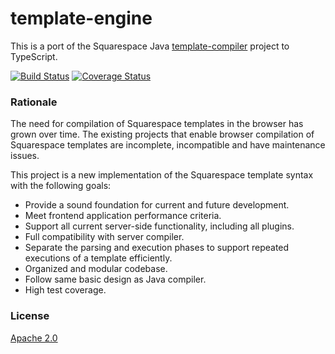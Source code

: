 
# template-engine

This is a port of the Squarespace Java [template-compiler](https://github.com/squarespace/template-compiler) project to TypeScript.

[![Build Status](https://travis-ci.org/Squarespace/template-engine.svg?branch=master)](https://travis-ci.org/Squarespace/template-engine)
[![Coverage Status](https://img.shields.io/coveralls/Squarespace/template-engine.svg)](https://coveralls.io/github/Squarespace/template-engine?branch=master)

### Rationale

The need for compilation of Squarespace templates in the browser has grown over time. The existing projects that enable browser compilation of Squarespace templates are incomplete, incompatible and have maintenance issues.

This project is a new implementation of the Squarespace template syntax with the following goals:

 * Provide a sound foundation for current and future development.
 * Meet frontend application performance criteria.
 * Support all current server-side functionality, including all plugins.
 * Full compatibility with server compiler.
 * Separate the parsing and execution phases to support repeated executions of a template efficiently.
 * Organized and modular codebase.
 * Follow same basic design as Java compiler.
 * High test coverage.

### License

[Apache 2.0](https://tldrlegal.com/license/apache-license-2.0-(apache-2.0))
